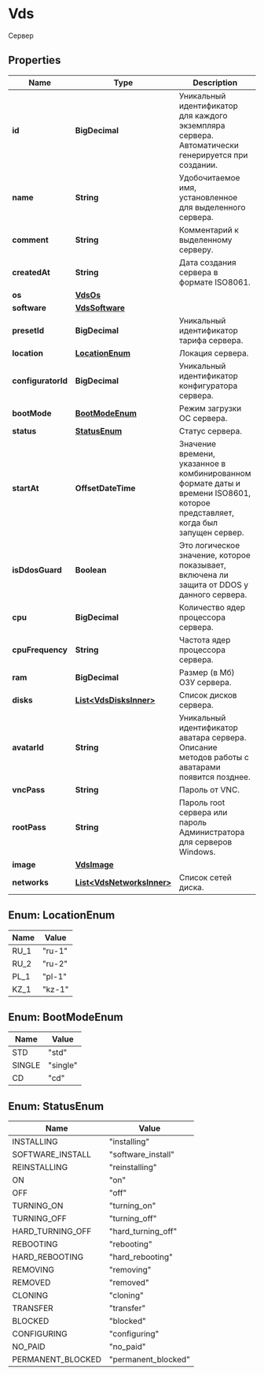 

# Vds

Сервер

## Properties

| Name | Type | Description | Notes |
|------------ | ------------- | ------------- | -------------|
|**id** | **BigDecimal** | Уникальный идентификатор для каждого экземпляра сервера. Автоматически генерируется при создании. |  |
|**name** | **String** | Удобочитаемое имя, установленное для выделенного сервера. |  |
|**comment** | **String** | Комментарий к выделенному серверу. |  |
|**createdAt** | **String** | Дата создания сервера в формате ISO8061. |  |
|**os** | [**VdsOs**](VdsOs.md) |  |  |
|**software** | [**VdsSoftware**](VdsSoftware.md) |  |  |
|**presetId** | **BigDecimal** | Уникальный идентификатор тарифа сервера. |  |
|**location** | [**LocationEnum**](#LocationEnum) | Локация сервера. |  |
|**configuratorId** | **BigDecimal** | Уникальный идентификатор конфигуратора сервера. |  |
|**bootMode** | [**BootModeEnum**](#BootModeEnum) | Режим загрузки ОС сервера. |  |
|**status** | [**StatusEnum**](#StatusEnum) | Статус сервера. |  |
|**startAt** | **OffsetDateTime** | Значение времени, указанное в комбинированном формате даты и времени ISO8601, которое представляет, когда был запущен сервер. |  |
|**isDdosGuard** | **Boolean** | Это логическое значение, которое показывает, включена ли защита от DDOS у данного сервера. |  |
|**cpu** | **BigDecimal** | Количество ядер процессора сервера. |  |
|**cpuFrequency** | **String** | Частота ядер процессора сервера. |  |
|**ram** | **BigDecimal** | Размер (в Мб) ОЗУ сервера. |  |
|**disks** | [**List&lt;VdsDisksInner&gt;**](VdsDisksInner.md) | Список дисков сервера. |  |
|**avatarId** | **String** | Уникальный идентификатор аватара сервера. Описание методов работы с аватарами появится позднее. |  |
|**vncPass** | **String** | Пароль от VNC. |  |
|**rootPass** | **String** | Пароль root сервера или пароль Администратора для серверов Windows. |  |
|**image** | [**VdsImage**](VdsImage.md) |  |  |
|**networks** | [**List&lt;VdsNetworksInner&gt;**](VdsNetworksInner.md) | Список сетей диска. |  |



## Enum: LocationEnum

| Name | Value |
|---- | -----|
| RU_1 | &quot;ru-1&quot; |
| RU_2 | &quot;ru-2&quot; |
| PL_1 | &quot;pl-1&quot; |
| KZ_1 | &quot;kz-1&quot; |



## Enum: BootModeEnum

| Name | Value |
|---- | -----|
| STD | &quot;std&quot; |
| SINGLE | &quot;single&quot; |
| CD | &quot;cd&quot; |



## Enum: StatusEnum

| Name | Value |
|---- | -----|
| INSTALLING | &quot;installing&quot; |
| SOFTWARE_INSTALL | &quot;software_install&quot; |
| REINSTALLING | &quot;reinstalling&quot; |
| ON | &quot;on&quot; |
| OFF | &quot;off&quot; |
| TURNING_ON | &quot;turning_on&quot; |
| TURNING_OFF | &quot;turning_off&quot; |
| HARD_TURNING_OFF | &quot;hard_turning_off&quot; |
| REBOOTING | &quot;rebooting&quot; |
| HARD_REBOOTING | &quot;hard_rebooting&quot; |
| REMOVING | &quot;removing&quot; |
| REMOVED | &quot;removed&quot; |
| CLONING | &quot;cloning&quot; |
| TRANSFER | &quot;transfer&quot; |
| BLOCKED | &quot;blocked&quot; |
| CONFIGURING | &quot;configuring&quot; |
| NO_PAID | &quot;no_paid&quot; |
| PERMANENT_BLOCKED | &quot;permanent_blocked&quot; |




